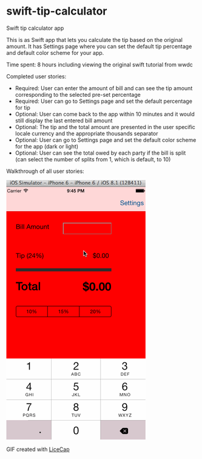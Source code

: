 # swift-tip-calculator
Swift tip calculator app

This is as Swift app that lets you calculate the tip based on the original amount. It has Settings page where you can set the default tip percentage and default color scheme for your app.

Time spent: 8 hours including viewing the original swift tutorial from wwdc

Completed user stories:
- Required: User can enter the amount of bill and can see the tip amount corresponding to the selected pre-set percentage
- Required: User can go to Settings page and set the default percentage for tip
- Optional: User can come back to the app within 10 minutes and it would still display the last entered bill amount
- Optional: The tip and the total amount are presented in the user specific locale currency and the appropriate thousands separator
- Optional: User can go to Settings page and set the default color scheme for the app (dark or light)
- Optional: User can see the total owed by each party if the bill is split (can select the number of splits from 1, which is default, to 10)

Walkthrough of all user stories:

![alt tag](https://github.com/oazarova/swift-tip-calculator/blob/master/tips/tips.gif)

GIF created with <a href=http://www.cockos.com/licecap/>LiceCap</a>
